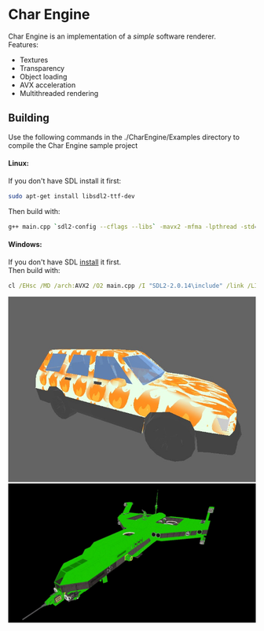 # Char Engine
Char Engine is an implementation of a *simple* software renderer.   
Features:
- Textures
- Transparency
- Object loading
- AVX acceleration  
- Multithreaded rendering   


## Building 
Use the following commands in the ./CharEngine/Examples directory to compile the Char Engine sample project   
#### Linux:   
If you don't have SDL install it first:  
```sh
sudo apt-get install libsdl2-ttf-dev
```
Then build with:
```sh
g++ main.cpp `sdl2-config --cflags --libs` -mavx2 -mfma -lpthread -std=c++11
```

#### Windows:   
If you don't have SDL [install](https://github.com/libsdl-org/SDL/releases) it first.    
Then build with:
```cmd
cl /EHsc /MD /arch:AVX2 /O2 main.cpp /I "SDL2-2.0.14\include" /link /LIBPATH:"SDL2-2.0.14\lib\x86" shell32.lib SDL2.lib SDL2main.lib /SUBSYSTEM:CONSOLE /out:main.exe
```

![CharEngine_Car](https://github.com/MateuszTk/CharEngine/blob/master/screenshots/car.jpg?raw=true)   
![CharEngine_Ship](https://github.com/MateuszTk/CharEngine/blob/master/screenshots/ship.jpg?raw=true)
